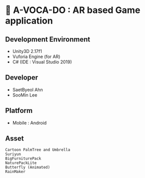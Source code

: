 # :avocado: A-VOCA-DO : AR based Game application

## Development Environment
  - Unity3D 2.17f1
  - Vuforia Engine (for AR)
  - C# (IDE : Visual Studio 2019)

## Developer
  - SaetByeol Ahn
  - SooMin Lee
  
## Platform
  - Mobile : Android


## Asset

```
Cartoon PalmTree and Umbrella
Suriyun
BigFurniturePack
NaturePackLite
Butterfly (Animated)
RainMaker
````